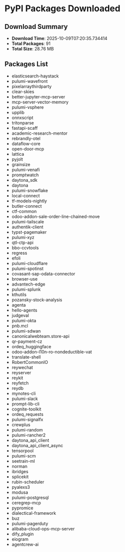 # PyPI Packages Downloaded

## Download Summary
- **Download Time**: 2025-10-09T07:20:35.734414
- **Total Packages**: 91
- **Total Size**: 28.76 MB

## Packages List
- elasticsearch-haystack
- pulumi-wavefront
- pixelarraythirdparty
- clear-skies
- better-jupyter-mcp-server
- mcp-server-vector-memory
- pulumi-vsphere
- upplib
- onnxscript
- tritonparse
- fastapi-scaff
- academic-research-mentor
- rebrandly-otel
- dataflow-core
- open-door-mcp
- lattica
- pyjolt
- grainsize
- pulumi-venafi
- promptwatch
- daytona_sdk
- daytona
- pulumi-snowflake
- local-connect
- tf-models-nightly
- butler-connect
- ctf-common
- odoo-addon-sale-order-line-chained-move
- pulumi-tailscale
- authentik-client
- typst-pagemaker
- pulumi-xyz
- qtl-ctp-api
- bbo-ccvtools
- regress
- efoli
- pulumi-cloudflare
- pulumi-spotinst
- covasant-sap-odata-connector
- browser-use
- advantech-edge
- pulumi-splunk
- kthutils
- pozansky-stock-analysis
- agenta
- hello-agents
- judgeval
- pulumi-okta
- pnb.mcl
- pulumi-sdwan
- canonicalwebteam.store-api
- qr-payment-cz
- ordeq_huggingface
- odoo-addon-l10n-ro-nondeductible-vat
- translate-shell
- RobertCommonIO
- reywechat
- reyserver
- reykit
- reyfetch
- reydb
- mynotes-cli
- pulumi-slack
- prompt-lib-cli
- cognite-toolkit
- ordeq_requests
- pulumi-signalfx
- crewplus
- pulumi-random
- pulumi-rancher2
- daytona_api_client
- daytona_api_client_async
- tensorpool
- pulumi-scm
- seetrain-ml
- norman
- ibridges
- splicekit
- rubin-scheduler
- pyalexs3
- modusa
- pulumi-postgresql
- ceregrep-mcp
- pypromice
- dialectical-framework
- buz
- pulumi-pagerduty
- alibaba-cloud-ops-mcp-server
- dify_plugin
- eiogram
- agentcrew-ai
